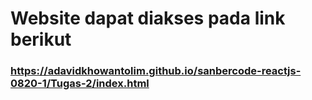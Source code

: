 # Website dapat diakses pada link berikut
### https://adavidkhowantolim.github.io/sanbercode-reactjs-0820-1/Tugas-2/index.html
